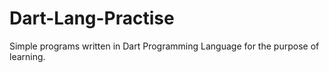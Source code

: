 # Dart-Lang-Practise
Simple programs written in Dart Programming Language for the purpose of learning.
